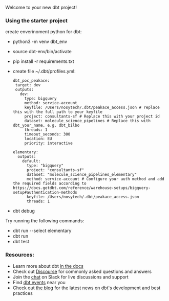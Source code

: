 Welcome to your new dbt project!

### Using the starter project

create enverinoment python for dbt:
 - python3 -m venv dbt_env
 - source dbt-env/bin/activate
 - pip install -r requirements.txt
 - create file ~/.dbt/profiles.yml:
   
   ```
   dbt_poc_peakace:
    target: dev
    outputs:
      dev:
        type: bigquery
        method: service-account
        keyfile: /Users/nosytech/.dbt/peakace_access.json # replace this with the full path to your keyfile
        project: consultants-sf # Replace this with your project id
        dataset: molecule_science_pipelines # Replace this with dbt_your_name, e.g. dbt_bilbo
        threads: 1
        timeout_seconds: 300
        location: EU
        priority: interactive
  
   elementary:
     outputs:
       default:
         type: "bigquery"
         project: "consultants-sf"
         dataset: "molecule_science_pipelines_elementary"
         method: service-account # Configure your auth method and add the required fields according to https://docs.getdbt.com/reference/warehouse-setups/bigquery-setup#authentication-methods
         keyfile: /Users/nosytech/.dbt/peakace_access.json
         threads: 1
    ```
- dbt debug

Try running the following commands:
- dbt run --select elementary
- dbt run
- dbt test


### Resources:
- Learn more about dbt [in the docs](https://docs.getdbt.com/docs/introduction)
- Check out [Discourse](https://discourse.getdbt.com/) for commonly asked questions and answers
- Join the [chat](https://community.getdbt.com/) on Slack for live discussions and support
- Find [dbt events](https://events.getdbt.com) near you
- Check out [the blog](https://blog.getdbt.com/) for the latest news on dbt's development and best practices

